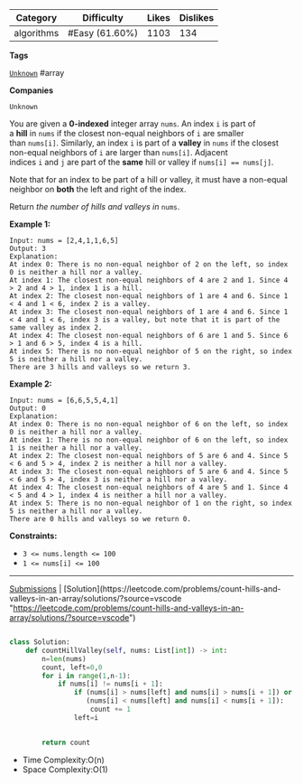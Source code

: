 

| Category   | Difficulty     | Likes | Dislikes |
| ---------- | -------------- | ----- | -------- |
| algorithms | #Easy (61.60%) | 1103  | 134      |

**Tags**

[`Unknown`](https://leetcode.com/tag/Unknown?source=vscode "https://leetcode.com/tag/Unknown?source=vscode")  #array 

**Companies**

`Unknown`

You are given a **0-indexed** integer array `nums`. An index `i` is part of a **hill** in `nums` if the closest non-equal neighbors of `i` are smaller than `nums[i]`. Similarly, an index `i` is part of a **valley** in `nums` if the closest non-equal neighbors of `i` are larger than `nums[i]`. Adjacent indices `i` and `j` are part of the **same** hill or valley if `nums[i] == nums[j]`.

Note that for an index to be part of a hill or valley, it must have a non-equal neighbor on **both** the left and right of the index.

Return _the number of hills and valleys in_ `nums`.

**Example 1:**

```
Input: nums = [2,4,1,1,6,5]
Output: 3
Explanation:
At index 0: There is no non-equal neighbor of 2 on the left, so index 0 is neither a hill nor a valley.
At index 1: The closest non-equal neighbors of 4 are 2 and 1. Since 4 > 2 and 4 > 1, index 1 is a hill. 
At index 2: The closest non-equal neighbors of 1 are 4 and 6. Since 1 < 4 and 1 < 6, index 2 is a valley.
At index 3: The closest non-equal neighbors of 1 are 4 and 6. Since 1 < 4 and 1 < 6, index 3 is a valley, but note that it is part of the same valley as index 2.
At index 4: The closest non-equal neighbors of 6 are 1 and 5. Since 6 > 1 and 6 > 5, index 4 is a hill.
At index 5: There is no non-equal neighbor of 5 on the right, so index 5 is neither a hill nor a valley. 
There are 3 hills and valleys so we return 3.
```

**Example 2:**

```
Input: nums = [6,6,5,5,4,1]
Output: 0
Explanation:
At index 0: There is no non-equal neighbor of 6 on the left, so index 0 is neither a hill nor a valley.
At index 1: There is no non-equal neighbor of 6 on the left, so index 1 is neither a hill nor a valley.
At index 2: The closest non-equal neighbors of 5 are 6 and 4. Since 5 < 6 and 5 > 4, index 2 is neither a hill nor a valley.
At index 3: The closest non-equal neighbors of 5 are 6 and 4. Since 5 < 6 and 5 > 4, index 3 is neither a hill nor a valley.
At index 4: The closest non-equal neighbors of 4 are 5 and 1. Since 4 < 5 and 4 > 1, index 4 is neither a hill nor a valley.
At index 5: There is no non-equal neighbor of 1 on the right, so index 5 is neither a hill nor a valley.
There are 0 hills and valleys so we return 0.
```

**Constraints:**

- `3 <= nums.length <= 100`
- `1 <= nums[i] <= 100`

---

[Submissions](https://leetcode.com/problems/count-hills-and-valleys-in-an-array/submissions/?source=vscode "https://leetcode.com/problems/count-hills-and-valleys-in-an-array/submissions/?source=vscode") | [Solution](https://leetcode.com/problems/count-hills-and-valleys-in-an-array/solutions/?source=vscode "https://leetcode.com/problems/count-hills-and-valleys-in-an-array/solutions/?source=vscode")

```python

class Solution:
    def countHillValley(self, nums: List[int]) -> int:
        n=len(nums)
        count, left=0,0
        for i in range(1,n-1):
            if nums[i] != nums[i + 1]:
                if (nums[i] > nums[left] and nums[i] > nums[i + 1]) or \
                   (nums[i] < nums[left] and nums[i] < nums[i + 1]):
                    count += 1
                left=i
            

        return count

```

- Time Complexity:O(n)
- Space Complexity:O(1)
